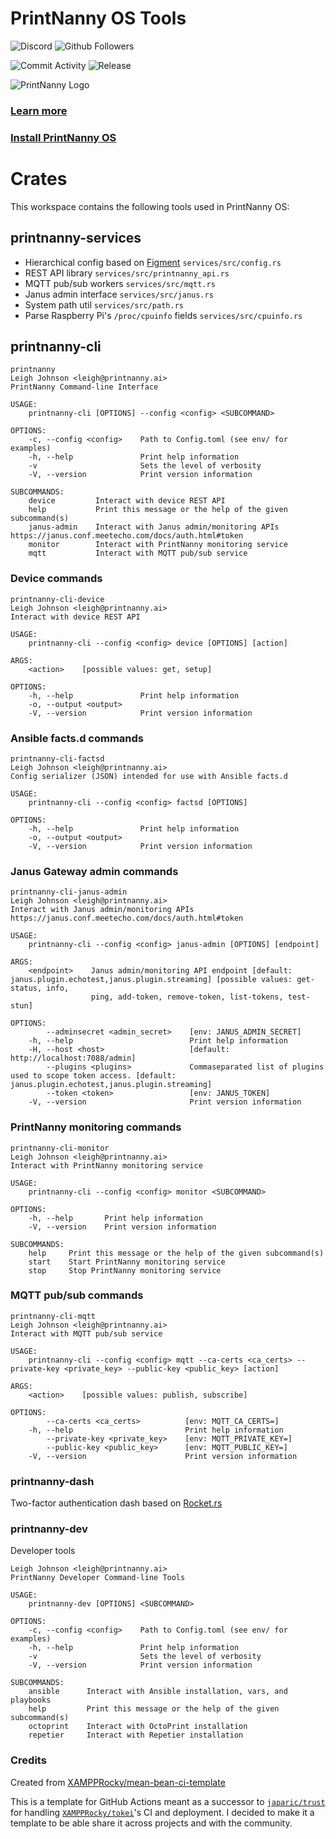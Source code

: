 # PrintNanny OS Tools

![Discord](https://img.shields.io/discord/773452324692688956)
![Github Followers](https://img.shields.io/github/followers/leigh-johnson?style=social)

![Commit Activity](https://img.shields.io/github/commit-activity/m/bitsy-ai/printnanny-cli)
![Release](https://img.shields.io/github/release-date-pre/bitsy-ai/printnanny-cli)

![PrintNanny Logo](https://github.com/bitsy-ai/octoprint-nanny-plugin/raw/main/docs/images/logo.jpg)

### [Learn more](https://www.print-nanny.com/)

### [Install PrintNanny OS](https://print-nanny.com/devices/releases/)

# Crates

This workspace contains the following tools used in PrintNanny OS:

## printnanny-services

* Hierarchical config based on [Figment](https://github.com/SergioBenitez/Figment) `services/src/config.rs`
* REST API library `services/src/printnanny_api.rs`
* MQTT pub/sub workers `services/src/mqtt.rs`
* Janus admin interface `services/src/janus.rs`
* System path util `services/src/path.rs`
* Parse Raspberry Pi's `/proc/cpuinfo` fields `services/src/cpuinfo.rs`

## printnanny-cli

```
printnanny
Leigh Johnson <leigh@printnanny.ai>
PrintNanny Command-line Interface

USAGE:
    printnanny-cli [OPTIONS] --config <config> <SUBCOMMAND>

OPTIONS:
    -c, --config <config>    Path to Config.toml (see env/ for examples)
    -h, --help               Print help information
    -v                       Sets the level of verbosity
    -V, --version            Print version information

SUBCOMMANDS:
    device         Interact with device REST API
    help           Print this message or the help of the given subcommand(s)
    janus-admin    Interact with Janus admin/monitoring APIs https://janus.conf.meetecho.com/docs/auth.html#token
    monitor        Interact with PrintNanny monitoring service
    mqtt           Interact with MQTT pub/sub service       
```

### Device commands

```
printnanny-cli-device
Leigh Johnson <leigh@printnanny.ai>
Interact with device REST API

USAGE:
    printnanny-cli --config <config> device [OPTIONS] [action]

ARGS:
    <action>    [possible values: get, setup]

OPTIONS:
    -h, --help               Print help information
    -o, --output <output>    
    -V, --version            Print version information   
```

### Ansible facts.d commands

```
printnanny-cli-factsd
Leigh Johnson <leigh@printnanny.ai>
Config serializer (JSON) intended for use with Ansible facts.d

USAGE:
    printnanny-cli --config <config> factsd [OPTIONS]

OPTIONS:
    -h, --help               Print help information
    -o, --output <output>    
    -V, --version            Print version information
```

### Janus Gateway admin commands

```
printnanny-cli-janus-admin
Leigh Johnson <leigh@printnanny.ai>
Interact with Janus admin/monitoring APIs https://janus.conf.meetecho.com/docs/auth.html#token

USAGE:
    printnanny-cli --config <config> janus-admin [OPTIONS] [endpoint]

ARGS:
    <endpoint>    Janus admin/monitoring API endpoint [default: janus.plugin.echotest,janus.plugin.streaming] [possible values: get-status, info,
                  ping, add-token, remove-token, list-tokens, test-stun]

OPTIONS:
        --adminsecret <admin_secret>    [env: JANUS_ADMIN_SECRET]
    -h, --help                          Print help information
    -H, --host <host>                   [default: http://localhost:7088/admin]
        --plugins <plugins>             Commaseparated list of plugins used to scope token access. [default: janus.plugin.echotest,janus.plugin.streaming]
        --token <token>                 [env: JANUS_TOKEN]
    -V, --version                       Print version information
```

### PrintNanny monitoring commands

```
printnanny-cli-monitor
Leigh Johnson <leigh@printnanny.ai>
Interact with PrintNanny monitoring service

USAGE:
    printnanny-cli --config <config> monitor <SUBCOMMAND>

OPTIONS:
    -h, --help       Print help information
    -V, --version    Print version information

SUBCOMMANDS:
    help     Print this message or the help of the given subcommand(s)
    start    Start PrintNanny monitoring service
    stop     Stop PrintNanny monitoring service
```

### MQTT pub/sub commands
```
printnanny-cli-mqtt
Leigh Johnson <leigh@printnanny.ai>
Interact with MQTT pub/sub service

USAGE:
    printnanny-cli --config <config> mqtt --ca-certs <ca_certs> --private-key <private_key> --public-key <public_key> [action]

ARGS:
    <action>    [possible values: publish, subscribe]

OPTIONS:
        --ca-certs <ca_certs>          [env: MQTT_CA_CERTS=]
    -h, --help                         Print help information
        --private-key <private_key>    [env: MQTT_PRIVATE_KEY=]
        --public-key <public_key>      [env: MQTT_PUBLIC_KEY=]
    -V, --version                      Print version information
```

### printnanny-dash

Two-factor authentication dash based on [Rocket.rs](https://rocket.rs/)

### printnanny-dev

Developer tools

```
Leigh Johnson <leigh@printnanny.ai>
PrintNanny Developer Command-line Tools

USAGE:
    printnanny-dev [OPTIONS] <SUBCOMMAND>

OPTIONS:
    -c, --config <config>    Path to Config.toml (see env/ for examples)
    -h, --help               Print help information
    -v                       Sets the level of verbosity
    -V, --version            Print version information

SUBCOMMANDS:
    ansible      Interact with Ansible installation, vars, and playbooks
    help         Print this message or the help of the given subcommand(s)
    octoprint    Interact with OctoPrint installation
    repetier     Interact with Repetier installation
```

### Credits

Created from [XAMPPRocky/mean-bean-ci-template](https://github.com/XAMPPRocky/mean-bean-ci-template)

This is a template for GitHub Actions meant as a successor to [`japaric/trust`](https://github.com/japaric/trust)
for handling [`XAMPPRocky/tokei`](https://github.com/XAMPPRocky/tokei)'s CI and
deployment. I decided to make it a template to be able share it across
projects and with the community.


